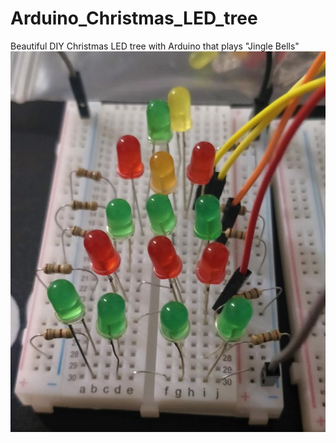 # Arduino_Christmas_LED_tree
Beautiful DIY Christmas LED tree with Arduino that plays "Jingle Bells"
![Christmas LEDs tree that plays jingle bells|393x475](https://github.com/dafnamordechai/Arduino_Christmas_LED_tree/blob/master/Christmas_led_tree_jingle_bells.jpeg)
